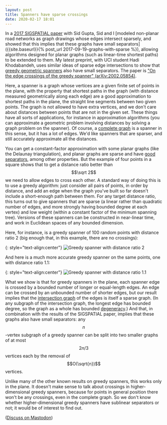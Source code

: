 ```yaml
---
layout: post
title: Spanners have sparse crossings
date: 2020-02-17 18:01
---
```

In a [2017 SIGSPATIAL paper](https://arxiv.org/abs/1709.06113) with Sid Gupta, Sid and I [modeled non-planar road networks as graph drawings whose edges intersect sparsely, and showed that this implies that these graphs have small separators]({{site.baseurl}}{% post_url 2017-09-19-graphs-with-sparse %}), allowing algorithms designed for planar graphs (such as linear-time shortest paths) to be extended to them. My latest preprint, with UCI student Hadi Khodabandeh, uses similar ideas of sparse edge intersections to show that [greedy geometric spanners](https://en.wikipedia.org/wiki/Greedy_geometric_spanner) also have small separators. The paper is ["On the edge crossings of the greedy spanner" (arXiv:2002.05854)](https://arxiv.org/abs/2002.05854).

Here, a spanner is a graph whose vertices are a given finite set of points in the plane, with the property that shortest paths in the graph (with distance measured geometrically along each edge) are a good approximation to shortest paths in the plane, the straight line segments between two given points. The graph is not allowed to have extra vertices, and we don't care about distances between points that are not in the given set. These things have all sorts of applications, for instance in approximation algorithms (you can approximate a geometric problem involving distances by solving a graph problem on the spanner). Of course, a [complete graph](https://en.wikipedia.org/wiki/Complete_graph) is a spanner in this sense, but it has a lot of edges. We'd like spanners that are sparser, and still accurately approximate all the distances.

You can get a constant-factor approximation with some planar graphs (like the Delaunay triangulation), and planar graphs are sparse and have [good separators](https://en.wikipedia.org/wiki/Planar_separator_theorem), among other properties. But the example of four points in a square shows that to get a distance ratio better than $$\sqrt 2$$ we need to allow edges to cross each other. A standard way of doing this is to use a greedy algorithm: just consider all pairs of points, in order by distance, and add an edge when the graph you've built so far doesn't include a short-enough path between them. For any target distance ratio, this turns out to give spanners that are sparse (a linear rather than quadratic number of edges, and more strongly having bounded degree at each vertex) and low weight (within a constant factor of the minimum spanning tree). Versions of these spanners can be constructed in near-linear time, and work in Euclidean spaces of any bounded dimension.

Here, for instance, is a greedy spanner of 100 random points with distance ratio 2 (big enough that, in this example, there are no crossings):

{: style="text-align:center"}
![Greedy spanner with distance ratio 2]({{site.baseurl}}/assets/2020/greedy2.svg)

And here is a much more accurate greedy spanner on the same points, one with distance ratio 1.1:

{: style="text-align:center"}
![Greedy spanner with distance ratio 1.1]({{site.baseurl}}/assets/2020/greedy1.1.svg)

What we show is that for greedy spanners in the plane, each spanner edge is crossed by a bounded number of longer or equal-length edges. An edge can be crossed by an unbounded number of shorter edges, but our result implies that the [intersection graph](https://en.wikipedia.org/wiki/Intersection_graph) of the edges is itself a sparse graph. (In any subgraph of the intersection graph, the longest edge has bounded degree, so the graph as a whole has bounded [degeneracy](https://en.wikipedia.org/wiki/Degeneracy_(graph_theory)).) And that, in combination with the results of the SIGSPATIAL paper, implies that these graphs also have small separators: any $$n$$-vertex subgraph of a greedy spanner can be split into two smaller graphs of at most $$2n/3$$ vertices each by the removal of $$O(\sqrt{n})$$ vertices.

Unlike many of the other known results on greedy spanners, this works only in the plane. It doesn't make sense to talk about crossings in higher-dimensional greedy spanners, because for points in general position there won't be any crossings, even in the complete graph. So we don't know whether higher-dimensional greedy spanners have sublinear separators or not; it would be of interest to find out.

([Discuss on Mastodon](https://mathstodon.xyz/@11011110/103677400632411777))